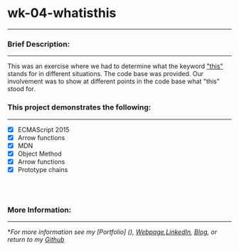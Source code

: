 # wk-04-whatisthis
---

### Brief Description:
---
This was an exercise where we had to determine what the keyword ["this"](https://developer.mozilla.org/en-US/docs/Web/JavaScript/Reference/Operators/this) stands for in different situations.  The code base was provided.  Our involvement was to show at different points in the code base what "this" stood for.


### This project demonstrates the following:
---

- [x]  ECMAScript 2015 
- [x]  Arrow functions
- [x]  MDN
- [x]  Object Method
- [x]  Arrow functions
- [x]  Prototype chains
<br/>
<br/>

### More Information:
---

\**For more information see my [Portfolio] (), [Webpage](http://web-karma.org),[LinkedIn](https://www.linkedin.com/in/trevor-rapp-042a1037), [Blog](http://web-karma.net), or return to my [Github](https://github.com/trrapp12)*
